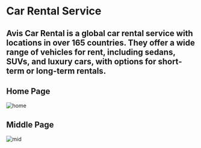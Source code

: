 # Car Rental Service

## Avis Car Rental is a global car rental service with locations in over 165 countries. They offer a wide range of vehicles for rent, including sedans, SUVs, and luxury cars, with options for short-term or long-term rentals.

## Home Page

![home](https://github.com/omkar231098/Car-Rental-Service/assets/109202596/c125f566-4860-4bac-9f49-f8ec483cb827)


## Middle Page

![mid](https://github.com/omkar231098/Car-Rental-Service/assets/109202596/c6091bc2-e886-4649-ac5c-5fafda4a2e0a)

